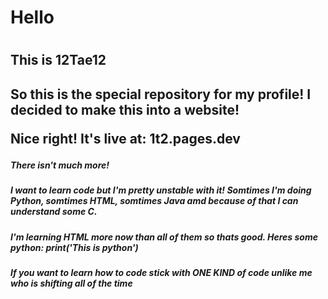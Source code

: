 <DOCTYPE html>
<h1>Hello<h1/>
 <h2>This is 12Tae12<h2/>
       <p>So this is the special repository for my profile! I decided to make this into a website!<p/>
Nice right!
  It's live at: 1t2.pages.dev
<h5>There isn't much more!<h5/>
<h5>I want to learn code but I'm pretty unstable with it! Somtimes I'm doing Python, somtimes HTML, somtimes Java amd because of that I can understand some C.<h5/>
 <h5>I'm learning HTML more now than all of them so thats good. Heres some python: print('This is python')<h5/>
  <h5>If you want to learn how to code stick with ONE KIND of code unlike me who is shifting all of the time<h5/>
